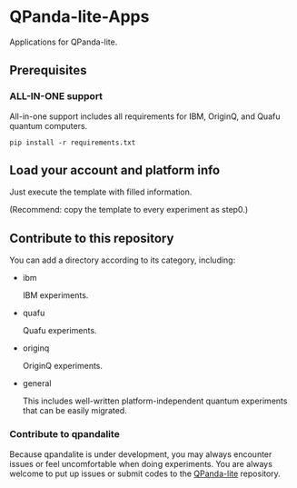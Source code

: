 # QPanda-lite-Apps
Applications for QPanda-lite.

## Prerequisites

### ALL-IN-ONE support 

All-in-one support includes all requirements for IBM, OriginQ, and Quafu quantum computers.

    pip install -r requirements.txt

## Load your account and platform info

Just execute the template with filled information.

(Recommend: copy the template to every experiment as step0.)
## Contribute to this repository

You can add a directory according to its category, including:
    
- ibm
    
    IBM experiments.

- quafu

    Quafu experiments.

- originq

    OriginQ experiments.
    
- general

    This includes well-written platform-independent quantum experiments that can be easily migrated.

### Contribute to qpandalite

Because qpandalite is under development, you may always encounter issues or feel uncomfortable when doing experiments. You are always welcome to put up issues or submit codes to the [QPanda-lite](https://github.com/Agony5757/QPanda-lite) repository.

<!-- ## Style

The quantum program is usually executed asynchronously because you may encounter a very-very-long waiting time or instability of the device. In order to write the program more clearly, we can write it step-by-step to show every-->
